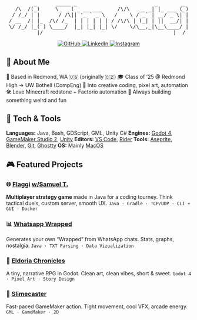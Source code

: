 [//]: # (Main header -> https://patorjk.com/software/taag/#p=testall&h=3&f=Bloody&t=Hi%2C%20I'm%20Matej)

<div align="center">
<pre>
        _      _____ _                         _        _ 
  /\  /(_)     \_   ( _ __ ___     /\/\   __ _| |_ ___ (_)
 / /_/ | |      / /\|| '_ ` _ \   /    \ / _` | __/ _ \| |
/ __  /| |_  /\/ /_  | | | | | | / /\/\ | (_| | ||  __/| |
\/ /_/ |_( ) \____/  |_| |_| |_| \/    \/\__,_|\__\____/ |
         |/                                          |__/ 
</pre>
</div>

[//]: # (Link shields -> https://github.com/inttter/md-badges#-social-media)

<p align="center">
  <a href="https://github.com/matysta">
    <img src="https://img.shields.io/badge/GitHub-%23121011.svg?logo=github&logoColor=white" alt="GitHub" />
  </a>
  <a href="https://www.linkedin.com/in/matejstastny/">
    <img src="https://custom-icon-badges.demolab.com/badge/LinkedIn-0A66C2?logo=linkedin-white&logoColor=fff" alt="LinkedIn" />
  </a>
  <a href="https://www.instagram.com/my_daarlin">
    <img src="https://img.shields.io/badge/Instagram-%23E4405F.svg?logo=Instagram&logoColor=white" alt="Instagram" />
  </a>
</p>

## 🙋 About Me

📍 Based in Redmond, WA 🇺🇸 (originally 🇨🇿)
🎓 Class of ’25 @ Redmond High → UW Bothell (CompEng)
🎨 Into creative coding, pixel art, automation
🛠️ Love Minecraft redstone + Factorio automation
🌌 Always building something weird and fun


## 🔧 Tech & Tools

**Languages:** Java, Bash, GDScript, GML, Unity C#
**Engines:** [Godot 4](https://github.com/godotengine/godot), [GameMaker Studio 2](https://gamemaker.io/en), [Unity](https://unity.com/)
**Editors:** [VS Code](https://github.com/microsoft/vscode), [Rider](https://www.jetbrains.com/rider/)
**Tools:** [Aseprite](https://github.com/aseprite/aseprite), [Blender](https://github.com/blender/blender), [Git](https://github.com/git/git), [Ghostty](https://github.com/ghostty-org/ghostty)
**OS:** Mainly [MacOS](https://www.apple.com/macos/)


## 🎮 Featured Projects

### 🌐 [Flaggi](https://github.com/matysta/flaggi) [w/Samuel T.](https://github.com/Snapshot20)
**Multiplayer strategy game** made in Java for a coding tourney. Think tactical duels, custom server, smooth UX.
`Java · Gradle · TCP/UDP · CLI + GUI · Docker`

### 📊 [Whatsapp Wrapped](https://github.com/matysta/whatsapp-wrapped)
Generates your own “Wrapped” from WhatsApp chats. Stats, graphs, nostalgia.
`Java · TXT Parsing · Data Vizualization`

### 🧙 [Eldoria Chronicles](https://github.com/matysta/eldoria-chronicles)
A tiny, narrative RPG in Godot. Clean art, clean vibes, short & sweet.
`Godot 4 · Pixel Art · Story Design`

### 🧪 [Slimecaster](https://github.com/matysta/slimecaster)
Fast-paced GameMaker action. Tight movement, cool VFX, arcade energy.
`GML · GameMaker · 2D`


